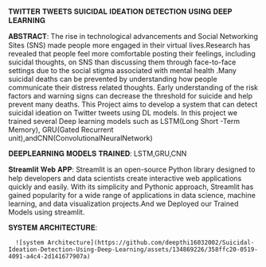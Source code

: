𝐓𝐖𝐈𝐓𝐓𝐄𝐑 𝐓𝐖𝐄𝐄𝐓𝐒 𝐒𝐔𝐈𝐂𝐈𝐃𝐀𝐋 𝐈𝐃𝐄𝐀𝐓𝐈𝐎𝐍 𝐃𝐄𝐓𝐄𝐂𝐓𝐈𝐎𝐍 𝐔𝐒𝐈𝐍𝐆 𝐃𝐄𝐄𝐏 𝐋𝐄𝐀𝐑𝐍𝐈𝐍𝐆

𝐀𝐁𝐒𝐓𝐑𝐀𝐂𝐓:
  The rise in technological advancements and Social Networking Sites (SNS) made people more engaged 
  in their virtual lives.Research has revealed that people feel more comfortable posting their feelings, 
  including suicidal thoughts, on SNS than discussing them through face-to-face settings due to the social 
  stigma associated with mental health .Many suicidal deaths can be prevented by understanding how people 
  communicate their distress related thoughts. Early understanding of the risk factors and warning signs 
  can decrease the threshold for suicide and help prevent many deaths. This Project aims to develop a 
  system that can detect suicidal ideation on Twitter tweets using DL models. In this project we trained 
  several Deep learning models such as LSTM(Long Short -Term Memory), GRU(Gated Recurrent unit),andCNN(ConvolutionalNeuralNetwork)

𝐃𝐄𝐄𝐏𝐋𝐄𝐀𝐑𝐍𝐈𝐍𝐆 𝐌𝐎𝐃𝐄𝐋𝐒 𝐓𝐑𝐀𝐈𝐍𝐄𝐃: LSTM,GRU,CNN
          
𝐒𝐭𝐫𝐞𝐚𝐦𝐥𝐢𝐭 𝐖𝐞𝐛 𝐀𝐏𝐏:
      Streamlit is an open-source Python library designed to help developers and data 
      scientists create interactive web applications quickly and easily. With its simplicity 
      and Pythonic approach, Streamlit has gained popularity for a wide range of 
      applications in data science, machine learning, and data visualization projects.And we
      Deployed our Trained Models using streamlit.
      
𝐒𝐘𝐒𝐓𝐄𝐌 𝐀𝐑𝐂𝐇𝐈𝐓𝐄𝐂𝐓𝐔𝐑𝐄:








      ![system Architecture](https://github.com/deepthi16032002/Suicidal-Ideation-Detection-Using-Deep-Learning/assets/134869226/358ffc20-0519-4091-a4c4-2d141677907a)

                



          
          
                            
                                
